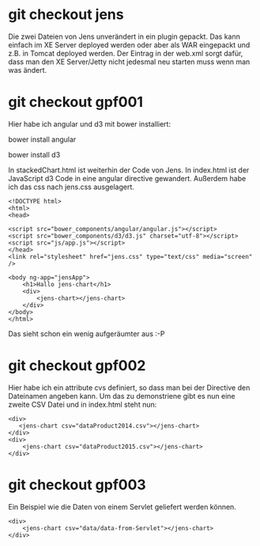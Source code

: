 # git checkout jens
Die zwei Dateien von Jens unverändert in ein plugin gepackt. Das kann einfach im XE Server deployed werden 
oder aber als WAR eingepackt und z.B. in Tomcat deployed werden.
Der Eintrag in der web.xml sorgt dafür, dass man den XE Server/Jetty nicht jedesmal neu starten muss
wenn man was ändert.

# git checkout gpf001
Hier habe ich angular und d3 mit bower installiert:

bower install angular

bower install d3

In stackedChart.html ist weiterhin der Code von Jens. In index.html ist der JavaScript d3 Code in eine angular directive gewandert. Außerdem habe ich das css nach jens.css ausgelagert.


    <!DOCTYPE html>
	<html>
	<head>

	<script src="bower_components/angular/angular.js"></script>
	<script src="bower_components/d3/d3.js" charset="utf-8"></script>
	<script src="js/app.js"></script>
	</head>
	<link rel="stylesheet" href="jens.css" type="text/css" media="screen" />

	<body ng-app="jensApp">
		<h1>Hallo jens-chart</h1>
		<div>
  			<jens-chart></jens-chart>
		</div>
	</body>
	</html>

Das sieht schon ein wenig aufgeräumter aus :-P

# git checkout gpf002
Hier habe ich ein attribute cvs definiert, so dass man bei der Directive den Dateinamen 
angeben kann. Um das zu demonstriene gibt es nun eine zweite CSV Datei und in index.html 
steht nun:

	<div>
	   <jens-chart csv="dataProduct2014.csv"></jens-chart>
	</div>
	<div>
   		<jens-chart csv="dataProduct2015.csv"></jens-chart>
	</div>


# git checkout gpf003
Ein Beispiel wie die Daten von einem Servlet geliefert werden können.

	<div>
   		<jens-chart csv="data/data-from-Servlet"></jens-chart>
	</div>
